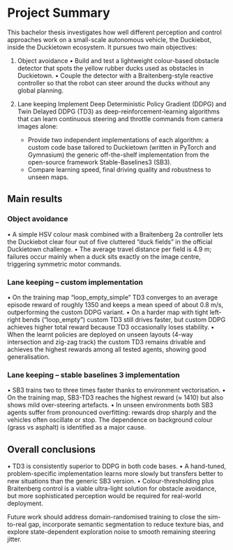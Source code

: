 # Project Summary #
This bachelor thesis investigates how well different perception and control approaches work on a small-scale autonomous vehicle, the Duckiebot, inside the Duckietown ecosystem. It pursues two main objectives:

1. Object avoidance
• Build and test a lightweight colour-based obstacle detector that spots the yellow rubber ducks used as obstacles in Duckietown.
• Couple the detector with a Braitenberg-style reactive controller so that the robot can steer around the ducks without any global planning.

2. Lane keeping
Implement Deep Deterministic Policy Gradient (DDPG) and Twin Delayed DDPG (TD3) as deep-reinforcement-learning algorithms that can learn continuous steering and throttle commands from camera images alone:
    * Provide two independent implementations of each algorithm:
    a custom code base tailored to Duckietown (written in PyTorch and Gymnasium)
    the generic off-the-shelf implementation from the open-source framework Stable-Baselines3 (SB3).
    * Compare learning speed, final driving quality and robustness to unseen maps.

## Main results ##

### Object avoidance ###
• A simple HSV colour mask combined with a Braitenberg 2a controller lets the Duckiebot clear four out of five cluttered “duck fields” in the official Duckietown challenge.
• The average travel distance per field is 4.9 m; failures occur mainly when a duck sits exactly on the image centre, triggering symmetric motor commands.

### Lane keeping – custom implementation ###
• On the training map “loop_empty_simple” TD3 converges to an average episode reward of roughly 1350 and keeps a mean speed of about 0.8 m/s, outperforming the custom DDPG variant.
• On a harder map with tight left-right bends (“loop_empty”) custom TD3 still drives faster, but custom DDPG achieves higher total reward because TD3 occasionally loses stability.
• When the learnt policies are deployed on unseen layouts (4-way intersection and zig-zag track) the custom TD3 remains drivable and achieves the highest rewards among all tested agents, showing good generalisation.

### Lane keeping – stable baselines 3 implementation ###
• SB3 trains two to three times faster thanks to environment vectorisation.
• On the training map, SB3-TD3 reaches the highest reward (≈ 1410) but also shows mild over-steering artefacts.
• In unseen environments both SB3 agents suffer from pronounced overfitting: rewards drop sharply and the vehicles often oscillate or stop. The dependence on background colour (grass vs asphalt) is identified as a major cause.

## Overall conclusions ##
• TD3 is consistently superior to DDPG in both code bases.
• A hand-tuned, problem-specific implementation learns more slowly but transfers better to new situations than the generic SB3 version.
• Colour-thresholding plus Braitenberg control is a viable ultra-light solution for obstacle avoidance, but more sophisticated perception would be required for real-world deployment.

Future work should address domain-randomised training to close the sim-to-real gap, incorporate semantic segmentation to reduce texture bias, and explore state-dependent exploration noise to smooth remaining steering jitter.
